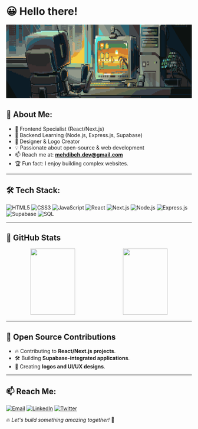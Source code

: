 # 😀 Hello there!

<img src="https://github.com/MehdiBouchachi/MehdiBouchachi/blob/main/pixel-art-kirokaze-07-ezgif.com-resize.gif" width="100%" height="200px">  <!-- Add a pixel-art or tech-themed banner -->
## 👋 About Me:

- 🚀 Frontend Specialist (React/Next.js)
- 🔧 Backend Learning (Node.js, Express.js, Supabase)
- 🎨 Designer & Logo Creator
- 💡 Passionate about open-source & web development
- 📫 Reach me at: **mehdibch.dev@gmail.com**
- 🏆 Fun fact: I enjoy building complex websites.

---

## 🛠 Tech Stack:
![HTML5](https://img.shields.io/badge/html5-E34F26?style=for-the-badge&logo=html5&logoColor=white)
![CSS3](https://img.shields.io/badge/css3-1572B6?style=for-the-badge&logo=css3&logoColor=white)
![JavaScript](https://img.shields.io/badge/javascript-F7DF1E?style=for-the-badge&logo=javascript&logoColor=black)
![React](https://img.shields.io/badge/react-61DAFB?style=for-the-badge&logo=react&logoColor=black)
![Next.js](https://img.shields.io/badge/next.js-000000?style=for-the-badge&logo=nextdotjs&logoColor=white)
![Node.js](https://img.shields.io/badge/node.js-339933?style=for-the-badge&logo=nodedotjs&logoColor=white)
![Express.js](https://img.shields.io/badge/express.js-000000?style=for-the-badge&logo=express&logoColor=white)
![Supabase](https://img.shields.io/badge/supabase-3ECF8E?style=for-the-badge&logo=supabase&logoColor=white)
![SQL](https://img.shields.io/badge/sql-4479A1?style=for-the-badge&logo=mysql&logoColor=white)

---

## 🚀 GitHub Stats
<p align="center">
  <img src="https://github-readme-stats.vercel.app/api?username=MehdiBouchachi&show_icons=true&theme=blueberry&include_all_commits=true&count_private=true&hide=prs,issues&custom_title=Mehdi%20Bouchachi%27s%20GitHub%20Stats" width="49%" height="180px">
  <img src="https://github-readme-stats.vercel.app/api/top-langs/?username=MehdiBouchachi&layout=compact&theme=blueberry&langs_count=6&hide=handlebars" width="49%" height="180px">
</p>

---

## 📌 Open Source Contributions
- 🔥 Contributing to **React/Next.js projects**.
- 🛠 Building **Supabase-integrated applications**.
- 🎨 Creating **logos and UI/UX designs**.

---

## 📫 Reach Me:
[![Email](https://img.shields.io/badge/email-D14836?style=for-the-badge&logo=gmail&logoColor=white)](mailto:mehdibch.dev@gmail.com)
[![LinkedIn](https://img.shields.io/badge/LinkedIn-0077B5?style=for-the-badge&logo=linkedin&logoColor=white)](https://www.linkedin.com/in/mehdi-bouchachi-79a874281/)
[![Twitter](https://img.shields.io/badge/Twitter-1DA1F2?style=for-the-badge&logo=twitter&logoColor=white)](https://twitter.com/MehdiBchh)

🔥 *Let's build something amazing together!* 🚀
